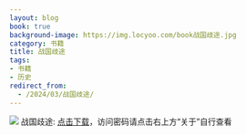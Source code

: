 ```yaml
---
layout: blog
book: true
background-image: https://img.locyoo.com/book战国歧途.jpg
category: 书籍
title: 战国歧途
tags:
- 书籍
- 历史
redirect_from:
  - /2024/03/战国歧途/
---
```

![](https://img.locyoo.com/book战国歧途.jpg)
战国歧途: <a name = "ref1" href="https://url18.ctfile.com/f/50983618-1350065762-9aa2ac?p=3619">点击下载</a>，访问密码请点击右上方“关于”自行查看